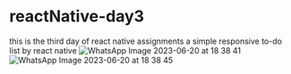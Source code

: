 # reactNative-day3
this is the third day of react native assignments
a simple responsive to-do list by react native
![WhatsApp Image 2023-06-20 at 18 38 41](https://github.com/abdul-RahmanAlaa/reactNative-day3/assets/77747870/ab557c90-06ca-4bf2-8523-7077247feebe)
![WhatsApp Image 2023-06-20 at 18 38 45](https://github.com/abdul-RahmanAlaa/reactNative-day3/assets/77747870/74ad8421-bcd3-4ee4-9035-734b33aaadc5)
